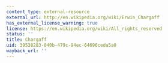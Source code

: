 ```yaml
---
content_type: external-resource
external_url: http://en.wikipedia.org/wiki/Erwin_Chargaff
has_external_license_warning: true
license: https://en.wikipedia.org/wiki/All_rights_reserved
status: ''
title: Chargaff
uid: 39538283-040b-479c-94ec-64696ceda5a0
wayback_url: ''
---
```

